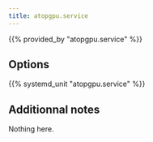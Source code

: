 ```yaml
---
title: atopgpu.service
---
```


{{% provided_by "atopgpu.service" %}}

## Options

{{% systemd_unit "atopgpu.service" %}}

## Additionnal notes

Nothing here.